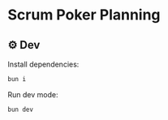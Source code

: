 # Scrum Poker Planning

## ⚙️ Dev

Install dependencies:

```bash
bun i

```

Run dev mode:

```bash
bun dev
```
